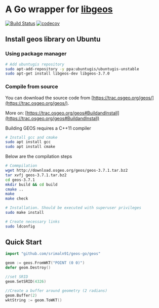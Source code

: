 # A Go wrapper for [libgeos](https://geos.osgeo.org/)

[![Build Status](https://travis-ci.org/srimaln91/geos-go.svg?branch=master)](https://travis-ci.org/srimaln91/geos-go)
[![codecov](https://codecov.io/gh/srimaln91/go-geos/branch/master/graph/badge.svg)](https://codecov.io/gh/srimaln91/go-geos)


## Install geos library on Ubuntu

### Using package manager

```bash
# Add ubuntugis repository
sudo apt-add-repository -y ppa:ubuntugis/ubuntugis-unstable
sudo apt-get install libgeos-dev libgeos-3.7.0
```

### Compile from source

You can download the source code from [https://trac.osgeo.org/geos/](https://trac.osgeo.org/geos/).

More on: [https://trac.osgeo.org/geos#BuildandInstall](https://trac.osgeo.org/geos#BuildandInstall)

Building GEOS requires a C++11 compiler

```bash
# Install gcc and cmake
sudo apt install gcc
sudo apt install cmake
```

Below are the compilation steps

```bash
# Commpilation
wget http://download.osgeo.org/geos/geos-3.7.1.tar.bz2
tar xvfj geos-3.7.1.tar.bz2
cd geos-3.7.1
mkdir build && cd build
cmake ..
make
make check

# Installation. Should be executed with superuser privileges
sudo make install

# Create necessary links
sudo ldconfig
```

## Quick Start

```go
import "github.com/srimaln91/geos-go/geos"

geom := geos.FromWKT("POINT (0 0)")
defer geom.Destroy()

//set SRID
geom.SetSRID(4326)

//Create a buffer around geometry (2 radians)
geom.Buffer(2)
wktString := geom.ToWKT()

```
